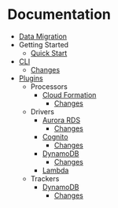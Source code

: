 # Documentation

- [Data Migration](../README.md)
- Getting Started
  - [Quick Start](intro/quick-start.md)
- [CLI](/packages/data-migration-cli/README.md)
  - [Changes](/packages/data-migration-cli/CHANGELOG.md)
- [Plugins](plugins.md)
  - Processors
    - [Cloud Formation](/plugins/processors/dm-processor-cf/README.md)
      - [Changes](/plugins/processors/dm-processor-cf/CHANGELOG.md)
  - Drivers
    - [Aurora RDS](/plugins/drivers/aurora-rds/README.md)
      - [Changes](/plugins/drivers/aurora-rds/CHANGELOG.md)
    - [Cognito](/plugins/drivers/cognito/README.md)
      - [Changes](/plugins/drivers/cognito/CHANGELOG.md)
    - [DynamoDB](/plugins/drivers/dynamodb/README.md)
      - [Changes](/plugins/drivers/dynamodb/CHANGELOG.md)
    - [Lambda](/plugins/drivers/lambda/README.md)
  - Trackers
    - [DynamoDB](/plugins/trackers/dynamo/README.md)
      - [Changes](/plugins/trackers/dynamo/CHANGELOG.md)
